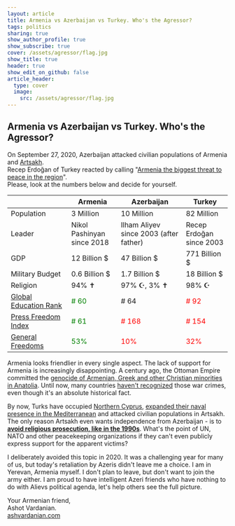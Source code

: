 ```yaml
---
layout: article
title: Armenia vs Azerbaijan vs Turkey. Who's the Agressor?
tags: politics
sharing: true
show_author_profile: true
show_subscribe: true
cover: /assets/agressor/flag.jpg
show_title: true
header: true
show_edit_on_github: false
article_header:
  type: cover
  image:
    src: /assets/agressor/flag.jpg
---
```


## Armenia vs Azerbaijan vs Turkey. Who's the Agressor?

On September 27, 2020, Azerbaijan attacked civilian populations of Armenia and [Artsakh](https://en.wikipedia.org/wiki/Republic_of_Artsakh).<br/>
Recep Erdoğan of Turkey reacted by calling "[Armenia the biggest threat to peace in the region](https://www.aa.com.tr/en/turkey/erdogan-says-armenia-biggest-threat-to-regional-peace/1987364)".<br/>
Please, look at the numbers below and decide for yourself.

|                                                                        | Armenia                               | Azerbaijan                                 | Turkey                               |
| :--------------------------------------------------------------------- | ------------------------------------- | ------------------------------------------ | ------------------------------------ |
| Population                                                             | 3 Million                             | 10 Million                                 | 82 Million                           |
| Leader                                                                 | Nikol Pashinyan<br/>since 2018        | Ilham Aliyev<br/>since 2003 (after father) | Recep Erdoğan<br/>since 2003         |
| GDP                                                                    | 12 Billion $                          | 47 Billion $                               | 771 Billion $                        |
| Military Budget                                                        | 0.6 Billion $                         | 1.7 Billion $                              | 18 Billion $                         |
| Religion                                                               | 94% ✝️                                 | 97% ☪️, 3% ✝️                                | 98% ☪️                                |
| [Global Education Rank](https://en.wikipedia.org/wiki/Education_Index) | <span style="color:green"># 60</span> | # 64                                       | <span style="color:red"># 92</span>  |
| [Press Freedom Index](https://rsf.org/en/ranking)                      | <span style="color:green"># 61</span> | <span style="color:red"># 168</span>       | <span style="color:red"># 154</span> |
| [General Freedoms](https://en.wikipedia.org/wiki/Freedom_in_the_World) | <span style="color:green">53%</span>  | <span style="color:red">10%</span>         | <span style="color:red">32%</span>   |

Armenia looks friendlier in every single aspect. The lack of support for Armenia is increasingly disappointing. A century ago, the Ottoman Empire committed the [genocide of Armenian, Greek and other Christian minorities in Anatolia](https://en.wikipedia.org/wiki/Armenian_Genocide). Until now, many countries [haven't recognized](https://en.wikipedia.org/wiki/Armenian_Genocide_recognition) those war crimes, even though it's an absolute historical fact.

By now, Turks have occupied [Northern Cyprus](https://en.wikipedia.org/wiki/Northern_Cyprus), [expanded their naval presence in the Mediterranean](https://www.dw.com/en/turkey-threatens-greece-over-disputed-mediterranean-territorial-claims/a-54828554) and attacked civilian populations in Artsakh. The only reason Artsakh even wants independence from Azerbaijan - is to **[avoid religious prosecution, like in the 1990s](https://en.wikipedia.org/wiki/Baku_pogrom)**. What's the point of UN, NATO and other peacekeeping organizations if they can't even publicly express support for the apparent victims?

I deliberately avoided this topic in 2020. It was a challenging year for many of us, but today's retaliation by Azeris didn't leave me a choice. I am in Yerevan, Armenia myself. I don't plan to leave, but don't want to join the army either. I am proud to have intelligent Azeri friends who have nothing to do with Alievs political agenda, let's help others see the full picture.

Your Armenian friend,<br/>
Ashot Vardanian.<br/>
[ashvardanian.com](https://ashvardanian.com)